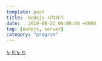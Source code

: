 ```yaml
---
template: post
title:  Nodejs 시작하기
date:   2019-08-22 00:00:00 +0800
tag: [nodejs, server]
category: "program"
---
```


노드노드
